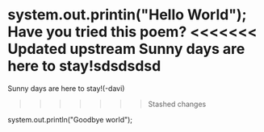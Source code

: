 system.out.printin("Hello World");
Have you tried this poem?
<<<<<<< Updated upstream
Sunny days are here to stay!sdsdsdsd
=======
Sunny days are here to stay!(-davi)
>>>>>>> Stashed changes






system.out.println("Goodbye world");
